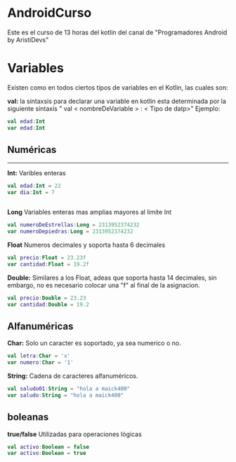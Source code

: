 # AndroidCurso
Este es el curso de 13 horas del kotlin del canal de "Programadores Android by AristiDevs"

# Variables
Existen como en todos ciertos tipos de variables en el Kotlin, las cuales son:

**val:**  la sintaxsis para declarar una variable en kotlin esta determinada por la siguiente sintaxis " val < nombreDeVariable > :  < Tipo de datp>" Ejemplo: 

```kotlin
val edad:Int
var edad:Int

```

## Numéricas
***
**Int:** Varibles enteras 
```kotlin
val edad:Int = 22
var dia:Int = 7



```

**Long** Variables enteras mas amplias mayores al limite Int
```kotlin
val numeroDeEstrellas:Long = 2313952374232
var numeroDepiedras:Long = 2313952374232

```

**Float** Numeros decimales y soporta hasta 6 decimales 
```kotlin
val precio:Float = 23.23f
var cantidad:Float = 19.2f
```

**Double:** Similares a los Float, adeas que soporta hasta 14 decimales, sin embargo, no es necesario colocar una "f" al final de la asignacion.

```kotlin
val precio:Double = 23.23
var cantidad:Double = 19.2
```

## Alfanuméricas
**Char:** Solo un caracter es soportado, ya sea numerico o no.

```kotlin
val letra:Char = 'x'
var numero:Char = '1'

```

**String:** Cadena de caracteres alfanuméricos.
```kotlin
val saludo01:String = "hola a maick400"
var saludo:String = "hola a maick400"

```

## boleanas
**true/false** Utilizadas para operaciones lógicas
```kotlin
val activo:Boolean = false 
var activo:Boolean = true 

```
